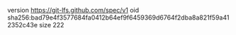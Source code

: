 version https://git-lfs.github.com/spec/v1
oid sha256:bad79e4f3577684fa0412b64ef9f6459369d6764f2dba8a821f59a412352c43e
size 222
